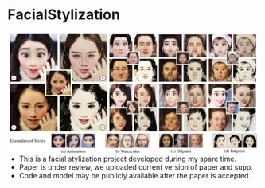 # FacialStylization

<img src='figure1.pdf' align="left" width=1000>

- This is a facial stylization project developed during my spare time. 
- Paper is under review, we uploaded current version of paper and supp. 
- Code and model may be publicly available after the paper is accepted.

